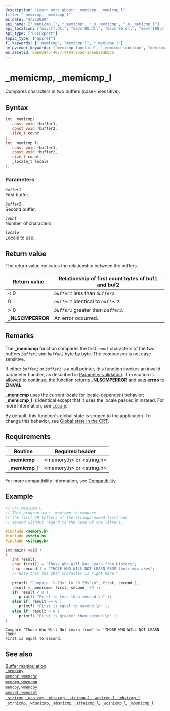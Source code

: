 ```yaml
---
description: "Learn more about: _memicmp, _memicmp_l"
title: "_memicmp, _memicmp_l"
ms.date: "4/2/2020"
api_name: ["_memicmp_l", "_memicmp", "_o__memicmp", "_o__memicmp_l"]
api_location: ["msvcrt.dll", "msvcr80.dll", "msvcr90.dll", "msvcr100.dll", "msvcr100_clr0400.dll", "msvcr110.dll", "msvcr110_clr0400.dll", "msvcr120.dll", "msvcr120_clr0400.dll", "ucrtbase.dll", "api-ms-win-crt-string-l1-1-0.dll", "api-ms-win-crt-private-l1-1-0.dll"]
api_type: ["DLLExport"]
topic_type: ["apiref"]
f1_keywords: ["_memicmp", "memicmp_l", "_memicmp_l"]
helpviewer_keywords: ["memicmp function", "_memicmp function", "memicmp_l function", "_memicmp_l function"]
ms.assetid: 0a6eb945-4077-4f84-935d-1aaebe8db8cb
---
```

# _memicmp, _memicmp_l

Compares characters in two buffers (case-insensitive).

## Syntax

```C
int _memicmp(
   const void *buffer1,
   const void *buffer2,
   size_t count
);
int _memicmp_l(
   const void *buffer1,
   const void *buffer2,
   size_t count,
   _locale_t locale
);
```

### Parameters

*`buffer1`*\
First buffer.

*`buffer2`*\
Second buffer.

*`count`*\
Number of characters.

*`locale`*\
Locale to use.

## Return value

The return value indicates the relationship between the buffers.

|Return value|Relationship of first count bytes of buf1 and buf2|
|------------------|--------------------------------------------------------|
|< 0|*`buffer1`* less than *`buffer2`*.|
|0|*`buffer1`* identical to *`buffer2`*.|
|> 0|*`buffer1`* greater than *`buffer2`*.|
|**_NLSCMPERROR**|An error occurred.|

## Remarks

The **_memicmp** function compares the first *`count`* characters of the two buffers *`buffer1`* and *`buffer2`* byte by byte. The comparison is not case-sensitive.

If either *`buffer1`* or *`buffer2`* is a null pointer, this function invokes an invalid parameter handler, as described in [Parameter validation](../parameter-validation.md). If execution is allowed to continue, the function returns **_NLSCMPERROR** and sets **errno** to **EINVAL**.

**_memicmp** uses the current locale for locale-dependent behavior; **_memicmp_l** is identical except that it uses the locale passed in instead. For more information, see [Locale](../locale.md).

By default, this function's global state is scoped to the application. To change this behavior, see [Global state in the CRT](../global-state.md).

## Requirements

|Routine|Required header|
|-------------|---------------------|
|**_memicmp**|\<memory.h> or \<string.h>|
|**_memicmp_l**|\<memory.h> or \<string.h>|

For more compatibility information, see [Compatibility](../compatibility.md).

## Example

```C
// crt_memicmp.c
// This program uses _memicmp to compare
// the first 29 letters of the strings named first and
// second without regard to the case of the letters.

#include <memory.h>
#include <stdio.h>
#include <string.h>

int main( void )
{
   int result;
   char first[] = "Those Who Will Not Learn from History";
   char second[] = "THOSE WHO WILL NOT LEARN FROM their mistakes";
   // Note that the 29th character is right here ^

   printf( "Compare '%.29s' to '%.29s'\n", first, second );
   result = _memicmp( first, second, 29 );
   if( result < 0 )
      printf( "First is less than second.\n" );
   else if( result == 0 )
      printf( "First is equal to second.\n" );
   else if( result > 0 )
      printf( "First is greater than second.\n" );
}
```

```Output
Compare 'Those Who Will Not Learn from' to 'THOSE WHO WILL NOT LEARN FROM'
First is equal to second.
```

## See also

[Buffer manipulation](../buffer-manipulation.md)\
[`_memccpy`](memccpy.md)\
[`memchr`, `wmemchr`](memchr-wmemchr.md)\
[`memcmp`, `wmemcmp`](memcmp-wmemcmp.md)\
[`memcpy`, `wmemcpy`](memcpy-wmemcpy.md)\
[`memset`, `wmemset`](memset-wmemset.md)\
[`_stricmp`, `_wcsicmp`, `_mbsicmp`, `_stricmp_l`, `_wcsicmp_l`, `_mbsicmp_l`](stricmp-wcsicmp-mbsicmp-stricmp-l-wcsicmp-l-mbsicmp-l.md)\
[`_strnicmp`, `_wcsnicmp`, `_mbsnicmp`, `_strnicmp_l`, `_wcsnicmp_l`, `_mbsnicmp_l`](strnicmp-wcsnicmp-mbsnicmp-strnicmp-l-wcsnicmp-l-mbsnicmp-l.md)
